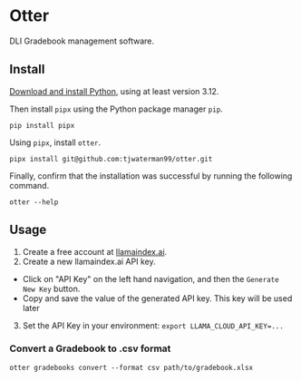 # Otter

DLI Gradebook management software.

## Install

[Download and install Python](https://www.python.org/downloads/), using at least version 3.12.

Then install `pipx` using the Python package manager `pip`.

```
pip install pipx
```

Using `pipx`, install `otter`.

```
pipx install git@github.com:tjwaterman99/otter.git
```

Finally, confirm that the installation was successful by running the following command.

```
otter --help
```

## Usage

1. Create a free account at [llamaindex.ai](https://cloud.llamaindex.ai/login).
2. Create a new llamaindex.ai API key. 
  - Click on "API Key" on the left hand navigation, and then the `Generate New Key` button. 
  - Copy and save the value of the generated API key. This key will be used later
3. Set the API Key in your environment: `export LLAMA_CLOUD_API_KEY=...`

### Convert a Gradebook to .csv format

```
otter gradebooks convert --format csv path/to/gradebook.xlsx
```
